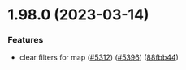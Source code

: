 # 1.98.0 (2023-03-14)


### Features

* clear filters for map ([#5312](https://github.com/EddieHubCommunity/LinkFree/issues/5312)) ([#5396](https://github.com/EddieHubCommunity/LinkFree/issues/5396)) ([88fbb44](https://github.com/EddieHubCommunity/LinkFree/commit/88fbb4496828b1f4fcee579140de47b4c6421a63))




